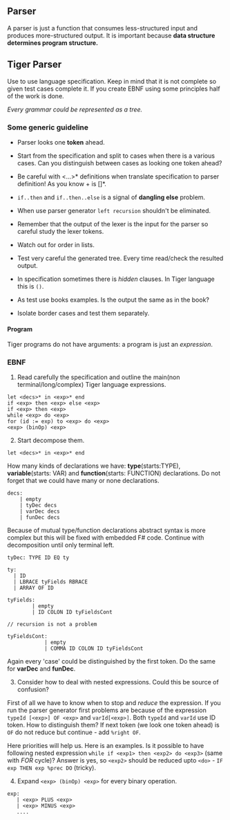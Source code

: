 ## Parser

A parser is just a function that consumes less-structured input and produces more-structured output.
It is important because **data structure determines program structure.**

## Tiger Parser

Use to use language specification. Keep in mind that it is not complete so given test cases complete it.
If you create EBNF using some principles half of the work is done.

_Every grammar could be represented as a tree._

### Some generic guideline

- Parser looks one **token** ahead.

- Start from the specification and split to cases when there is a various cases.
  Can you distinguish between cases as looking one token ahead?

- Be careful with <...>* definitions when translate specification to parser definition!
  As you know <Dec>+ is <Dec> [<Dec>]*.

- `if..then` and `if..then..else` is a signal of **dangling else** problem.

- When use parser generator `left recursion` shouldn't be eliminated.

- Remember that the output of the lexer is the input for the parser so careful study the
  lexer tokens.

- Watch out for order in lists.

- Test very careful the generated tree. Every time read/check the resulted output.

- In specification sometimes there is _hidden_ clauses. In Tiger language this
  is `()`.

- As test use books examples. Is the output the same as in the book?

- Isolate border cases and test them separately.

#### Program

Tiger programs do not have arguments: a program is just an _expression_.

### EBNF

1. Read carefully the specification and outline the main(non terminal/long/complex)
   Tiger language expressions.

```
let <decs>* in <exp>* end
if <exp> then <exp> else <exp>
if <exp> then <exp>
while <exp> do <exp>
for (id := exp) to <exp> do <exp>
<exp> (binOp) <exp>
```

2. Start decompose them.

`let <decs>* in <exp>* end`

How many kinds of declarations we have: **type**(starts:TYPE), **variable**(starts: VAR)
and **function**(starts: FUNCTION) declarations. Do not forget that we could have many or
none declarations.

```
decs:
    | empty
    | tyDec decs
    | varDec decs
    | funDec decs
```
Because of mutual type/function declarations abstract syntax is more complex but
this will be fixed with embedded F# code. Continue with decomposition until only terminal
left.

```
tyDec: TYPE ID EQ ty

ty:
  | ID
  | LBRACE tyFields RBRACE
  | ARRAY OF ID

tyFields:
        | empty
        | ID COLON ID tyFieldsCont

// recursion is not a problem

tyFieldsCont:
            | empty
            | COMMA ID COLON ID tyFieldsCont
```

Again every 'case' could be distinguished by the first token. Do the same for **varDec**
and **funDec**.

3. Consider how to deal with nested expressions. Could this be source of confusion?

First of all we have to know when to stop and _reduce_ the expression. If you run the
parser generator first problems are because of the expression `typeId [<exp>] OF <exp>`
and `varId[<exp>]`. Both `typeId` and `varId` use ID token. How to distinguish them?
If next token (we look one token ahead) is `OF` do not reduce but continue - add `%right OF`.

Here priorities will help us. Here is an examples. Is it possible to have following nested
expression `while if <exp1> then <exp2> do <exp3>` (same with *FOR* cycle)? Answer is yes,
so `<exp2>` should be reduced upto `<do>` - `IF exp THEN exp %prec DO` (tricky).

4. Expand  `<exp> (binOp) <exp>` for every binary operation.

```
exp:
   | <exp> PLUS <exp>
   | <exp> MINUS <exp>
   ....
```
